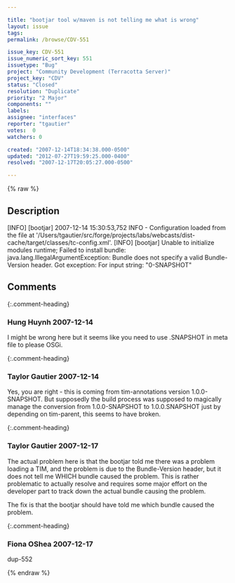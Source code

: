```yaml
---

title: "bootjar tool w/maven is not telling me what is wrong"
layout: issue
tags: 
permalink: /browse/CDV-551

issue_key: CDV-551
issue_numeric_sort_key: 551
issuetype: "Bug"
project: "Community Development (Terracotta Server)"
project_key: "CDV"
status: "Closed"
resolution: "Duplicate"
priority: "2 Major"
components: ""
labels: 
assignee: "interfaces"
reporter: "tgautier"
votes:  0
watchers: 0

created: "2007-12-14T18:34:38.000-0500"
updated: "2012-07-27T19:59:25.000-0400"
resolved: "2007-12-17T20:05:27.000-0500"

---
```




{% raw %}



## Description

<div markdown="1" class="description">

[INFO] [bootjar] 2007-12-14 15:30:53,752 INFO - Configuration loaded from the file at '/Users/tgautier/src/forge/projects/labs/webcasts/dist-cache/target/classes/tc-config.xml'.
[INFO] [bootjar] Unable to initialize modules runtime; Failed to install bundle: java.lang.IllegalArgumentException: Bundle does not specify a valid Bundle-Version header. Got exception: For input string: "0-SNAPSHOT"



</div>

## Comments


{:.comment-heading}
### **Hung Huynh** <span class="date">2007-12-14</span>

<div markdown="1" class="comment">

I might be wrong here but it seems like you need to use .SNAPSHOT in meta file to please OSGi.

</div>


{:.comment-heading}
### **Taylor Gautier** <span class="date">2007-12-14</span>

<div markdown="1" class="comment">

Yes, you are right - this is coming from tim-annotations version 1.0.0-SNAPSHOT.  But supposedly the build process was supposed to magically manage the conversion from 1.0.0-SNAPSHOT to 1.0.0.SNAPSHOT just by depending on tim-parent, this seems to have broken.

</div>


{:.comment-heading}
### **Taylor Gautier** <span class="date">2007-12-17</span>

<div markdown="1" class="comment">

The actual problem here is that the bootjar told me there was a problem loading a TIM, and the problem is due to the Bundle-Version header, but it does not tell me WHICH bundle caused the problem.  This is rather problematic to actually resolve and requires some major effort on the developer part to track down the actual bundle causing the problem.

The fix is that the bootjar should have told me which bundle caused the problem.

</div>


{:.comment-heading}
### **Fiona OShea** <span class="date">2007-12-17</span>

<div markdown="1" class="comment">

dup-552

</div>



{% endraw %}
